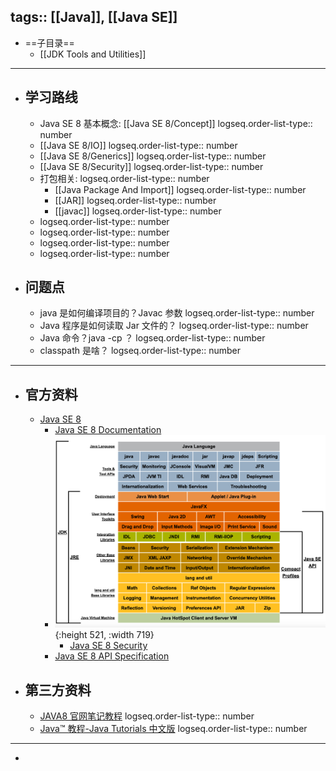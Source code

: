 tags:: [[Java]], [[Java SE]]
---

- ==子目录==
	- [[JDK Tools and Utilities]]
- ---
- ## 学习路线
	- Java SE 8 基本概念: [[Java SE 8/Concept]]
	  logseq.order-list-type:: number
	- [[Java SE 8/IO]]
	  logseq.order-list-type:: number
	- [[Java SE 8/Generics]]
	  logseq.order-list-type:: number
	- [[Java SE 8/Security]]
	  logseq.order-list-type:: number
	- 打包相关:
	  logseq.order-list-type:: number
		- [[Java Package And Import]]
		  logseq.order-list-type:: number
		- [[JAR]]
		  logseq.order-list-type:: number
		- [[javac]]
		  logseq.order-list-type:: number
	- logseq.order-list-type:: number
	- logseq.order-list-type:: number
	- logseq.order-list-type:: number
	- logseq.order-list-type:: number
- ## 问题点
	- java 是如何编译项目的？Javac 参数
	  logseq.order-list-type:: number
	- Java 程序是如何读取 Jar 文件的？
	  logseq.order-list-type:: number
	- Java 命令？java -cp ？
	  logseq.order-list-type:: number
	- classpath 是啥？
	  logseq.order-list-type:: number
- ---
- ## 官方资料
	- [Java SE 8](https://docs.oracle.com/javase/8/)
		- [Java SE 8 Documentation](https://docs.oracle.com/javase/8/docs/)
		- ![image.png](../assets/image_1735959557922_0.png){:height 521, :width 719}
			- [Java SE 8 Security](https://docs.oracle.com/javase/8/docs/technotes/guides/security/index.html)
		- [Java SE 8 API Specification](https://docs.oracle.com/javase/8/docs/api/index.html)
- ## 第三方资料
	- [JAVA8 官网笔记教程](https://zq99299.github.io/java-tutorial/)
	  logseq.order-list-type:: number
	- [Java™ 教程-Java Tutorials 中文版](https://pingfangx.github.io/java-tutorials/)
	  logseq.order-list-type:: number
- ---
-